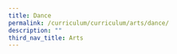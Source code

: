 ```yaml
---
title: Dance
permalink: /curriculum/curriculum/arts/dance/
description: ""
third_nav_title: Arts
---
```

